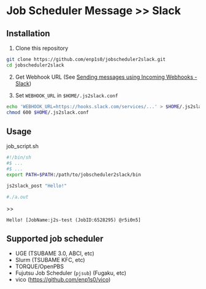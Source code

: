 # Job Scheduler Message >> Slack

## Installation

1. Clone this repository
```sh
git clone https://github.com/enp1s0/jobscheduler2slack.git
cd jobscheduler2slack
```

2. Get Webhook URL (See [Sending messages using Incoming Webhooks - Slack](https://api.slack.com/messaging/webhooks))

3. Set `WEBHOOK_URL` in `$HOME/.js2slack.conf`
```sh
echo 'WEBHOOK_URL=https://hooks.slack.com/services/...' > $HOME/.js2slack.conf
chmod 600 $HOME/.js2slack.conf
```

## Usage

job_script.sh
```sh
#!/bin/sh
#$ ...
#$ ...
export PATH=$PATH:/path/to/jobscheduler2slack/bin

js2slack_post "Hello!"

#./a.out
```

&gt;&gt;
```
Hello! [JobName:j2s-test (JobID:6528295) @r5i0n5]
```

## Supported job scheduler
- UGE (TSUBAME 3.0, ABCI, etc)
- Slurm (TSUBAME KFC, etc)
- TORQUE/OpenPBS
- Fujutsu Job Scheduler (`pjsub`) (Fugaku, etc)
- vico (https://github.com/enp1s0/vico)
